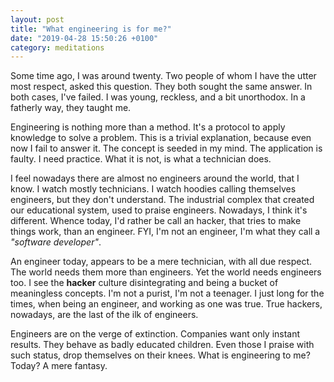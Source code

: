 ```yaml
---
layout: post
title: "What engineering is for me?"
date: "2019-04-28 15:50:26 +0100"
category: meditations
---
```



Some time ago, I was around twenty. Two people of whom I have the utter most respect, asked this
question. They both sought the same answer. In both cases, I've failed. I was young, reckless, and a
bit unorthodox. In a fatherly way, they taught me.

Engineering is nothing more than a method. It's a protocol to apply knowledge to solve a problem.
This is a trivial explanation, because even now I fail to answer it. The concept is seeded in my
mind. The application is faulty. I need practice. What it is not, is what a technician does.

I feel nowadays there are almost no engineers around the world, that I know. I watch mostly
technicians. I watch hoodies calling themselves engineers, but they don't understand. The industrial
complex that created our educational system, used to praise engineers. Nowadays, I think it's
different. Whence today, I'd rather be call an hacker, that tries to make things work, than an
engineer. FYI, I'm not an engineer, I'm what they call a *"software developer"*.

An engineer today, appears to be a mere technician, with all due respect. The world needs them more
than engineers. Yet the world needs engineers too. I see the **hacker** culture disintegrating and
being a bucket of meaningless concepts. I'm not a purist, I'm not a teenager. I just long for the
times, when being an engineer, and working as one was true. True hackers, nowadays, are the last of
the ilk of engineers.

Engineers are on the verge of extinction. Companies want only instant results. They behave as badly
educated children. Even those I praise with such status, drop themselves on their knees. What is
engineering to me? Today? A mere fantasy.


